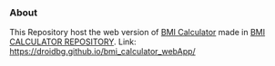 ### About
This Repository host the web version of [BMI Calculator](https://github.com/droidbg/bmi-calculator) made in [BMI CALCULATOR REPOSITORY](https://github.com/droidbg/bmi-calculator).
Link: https://droidbg.github.io/bmi_calculator_webApp/
